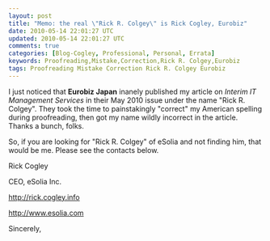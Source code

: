 ```yaml
---           
layout: post
title: "Memo: the real \"Rick R. Colgey\" is Rick Cogley, Eurobiz"
date: 2010-05-14 22:01:27 UTC
updated: 2010-05-14 22:01:27 UTC
comments: true
categories: [Blog-Cogley, Professional, Personal, Errata]
keywords: Proofreading,Mistake,Correction,Rick R. Colgey,Eurobiz
tags: Proofreading Mistake Correction Rick R. Colgey Eurobiz
---
```

 


I just noticed that **Eurobiz Japan** inanely published my article on _Interim IT Management Services_ in their May 2010 issue under the name "Rick R. Colgey". They took the time to painstakingly "correct" my American spelling during proofreading, then got my name wildly incorrect in the article. Thanks a bunch, folks. 




So, if you are looking for "Rick R. Colgey" of eSolia and not finding him, that would be me. Please see the contacts below.




> 




Rick Cogley




CEO, eSolia Inc.




http://rick.cogley.info




http://www.esolia.com 









Sincerely,


